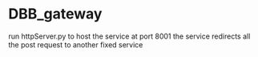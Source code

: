 # DBB_gateway
run httpServer.py to host the service at port 8001
the service redirects all the post request to another fixed service
